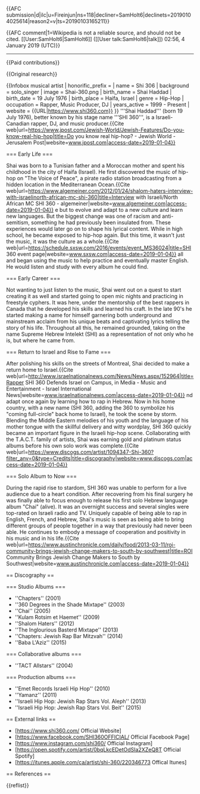 {{AFC submission|d|ilc|u=Fireinjun|ns=118|decliner=SamHolt6|declinets=20190104025614|reason2=v|ts=20190103165211}} <!-- Do not remove this line! -->

{{AFC comment|1=Wikipedia is not a reliable source, and should not be cited. [[User:SamHolt6|SamHolt6]] ([[User talk:SamHolt6|talk]]) 02:56, 4 January 2019 (UTC)}}

---

{{Paid contributions}}

{{Original research}}

{{Infobox musical artist
| honorific_prefix =
| name = Shi 306
| background = solo_singer
| image = Shai-360.png
| birth_name = Shai Haddad
| birth_date = 19 July 1976
| birth_place = Haifa, Israel
| genre = Hip-Hop
| occupation = Rapper, Music Producer, DJ
| years_active = 1999 - Present
| website = {{URL|https://www.shi360.com}}
}}
'''Shai Haddad''' (born 19 July 1976), better known by his stage name '''SHI 360''', is a Israeli-Canadian rapper, DJ, and music producer.<ref name=jpost>{{Cite web|url=https://www.jpost.com/Jewish-World/Jewish-Features/Do-you-know-real-hip-hop|title=Do you know real hip-hop? - Jewish World - Jerusalem Post|website=www.jpost.com|access-date=2019-01-04}}</ref>

=== Early Life ===

Shai was born to a Tunisian father and a Moroccan mother and spent his childhood in the city of Haifa (Israel).
He first discovered the music of hip-hop on "The Voice of Peace", a pirate radio station broadcasting from a hidden location in the Mediterranean Ocean.<ref name=algemeiner>{{Cite web|url=https://www.algemeiner.com/2012/01/24/shalom-haters-interview-with-israelinorth-african-mc-shi-360|title=Interview with Israeli/North African MC SHI 360 - algemeiner|website=www.algemeiner.com|access-date=2019-01-04}}</ref>
e but to evolve and adapt to a new culture and learn new languages. But the biggest change was one of racism and anti-semitism<ref name=jpost />, something he had previously been insulated from. These experiences would later go on to shape his lyrical content.<ref name=jpost />
While in high school, he became exposed to hip-hop again. But this time, it wasn't just the music, it was the culture as a whole.<ref name=sxsw>{{Cite web|url=https://schedule.sxsw.com/2016/events/event_MS36024|title=SHI 360 event page|website=www.sxsw.com|access-date=2019-01-04}}</ref>
all and began using the music to help practice and eventually master English. He would listen and study with every album he could find.

=== Early Career ===

Not wanting to just listen to the music, Shai went out on a quest to start creating it as well and started going to open mic nights and practicing in freestyle cyphers.<ref name=sxsw /> It was here, under the mentorship of the best rappers in Canada that he developed his skills and learned his craft.
In the late 90's he started making a name for himself garnering both underground and mainstream acclaim from his unique beats and captivating lyrics telling the story of his life.
Throughout all this, he remained grounded, taking on the name Supreme Hebrew Intelekt (SHI) as a representation of not only who he is, but where he came from.<ref name=sxsw />

=== Return to Israel and Rise to Fame ===

After polishing his skills on the streets of Montreal, Shai decided to make a return home to Israel.<ref name=israelnationalnews>{{Cite web|url=http://www.israelnationalnews.com/News/News.aspx/152964|title=Rapper SHI 360 Defends Israel on Campus, in Media - Music and Entertainment - Israel International News|website=www.israelnationalnews.com|access-date=2019-01-04}}</ref>
nd adapt once again by learning how to rap in Hebrew. Now in his home country, with a new name (SHI 360, adding the 360 to symbolize his "coming full-circle" back home to Israel),<ref name=sxsw /> he took the scene by storm. Blending the Middle Eastern melodies of his youth and the language of his mother tongue with the skillful delivery and witty wordplay, SHI 360 quickly became an important figure in the Israeli hip-hop scene. Collaborating with the T.A.C.T. family of artists, Shai was earning gold and platinum status albums before his own solo work was complete.<ref>{{Cite web|url=https://www.discogs.com/artist/1094347-Shi-360?filter_anv=0&type=Credits|title=discography|website=www.discogs.com|access-date=2019-01-04}}</ref><ref name=sxsw />

=== Solo Album to Now ===

During the rapid rise to stardom, SHI 360 was unable to perform for a live audience due to a heart condition.<ref name=sxsw /> After recovering from his final surgery he was finally able to focus enough to release his first solo Hebrew language album "Chai" (alive). It was an overnight success and several singles were top-rated on Israeli radio and TV.
Uniquely capable of being able to rap in English, French, and Hebrew, Shai's music is seen as being able to bring different groups of people together in a way that previously had never been able. He continues to embody a message of cooperation and positivity in his music and in his life.<ref name=austinchronicle>{{Cite web|url=https://www.austinchronicle.com/daily/food/2013-03-11/roi-community-brings-jewish-change-makers-to-south-by-southwest|title=ROI Community Brings Jewish Change Makers to South by Southwest|website=www.austinchronicle.com|access-date=2019-01-04}}</ref>

== Discography ==

=== Studio Albums ===

- ''Chapters'' (2001)
- ''360 Degrees in the Shade Mixtape'' (2003)
- ''Chai'' (2005)
- ''Kulam Rotsim et Haemet'' (2009)
- ''Shalom Haters'' (2012)
- ''The Inglourious Basterd Mixtape'' (2013)
- ''Chapters: Jewish Rap Bar Mitzvah'' (2014)
- ''Baba L'Aziz'' (2015)

=== Collaborative albums ===

- ''TACT Allstars'' (2004)

=== Production albums ===

- ''Emet Records Israeli Hip Hop'' (2010)
- ''Yamanz'' (2011)
- ''Israeli Hip Hop: Jewish Rap Stars Vol. Aleph'' (2013)
- ''Israeli Hip Hop: Jewish Rap Stars Vol. Beit'' (2015)

== External links ==

- [https://www.shi360.com/ Official Website]
- [https://www.facebook.com/SHI360OFFICIAL/ Official Facebook Page]
- [https://www.instagram.com/shi360/ Official Instagram]
- [https://open.spotify.com/artist/0bqLkcEDetOdSIa2XZeQ8T Official Spotify]
- [https://itunes.apple.com/ca/artist/shi-360/220346773 Offical Itunes]

== References ==

<!-- Inline citations added to your article will automatically display here. See https://en.wikipedia.org/wiki/WP:REFB for instructions on how to add citations. -->

{{reflist}}

<br />

